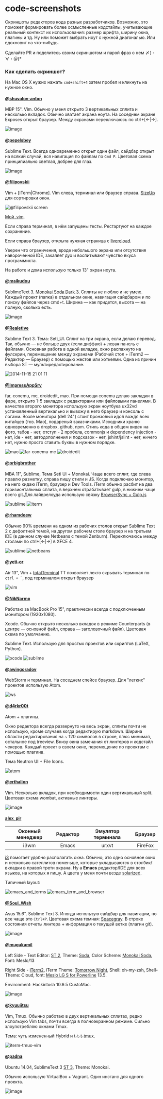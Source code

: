 code-screenshots
================

Скриншоты редакторов кода разных разработчиков. Возможно, это поможет формировать
более осмысленные кодстайлы, учитывающие реальный контекст их использования: размер
шрифта, ширину окна, плагины и тд. Ну или поможет выбрать ноут с нужной диагональю.
Или вдохновит на что-нибудь.

Сделайте PR и поделитесь своим скриншотом и парой фраз о нем 〆(・∀・＠)*

### Как сделать скриншот?

На Mac OS X нужно нажать `cmd+shift+4` затем пробел и кликнуть на нужное окно.

#### [@shuvalov-anton](https://twitter.com/shuvalov_anton)

MBP 15". Vim. Обычно у меня открыто 3 вертикальных сплита и несколько вкладок. Обычно
хватает экрана ноута. На соседнем экране Exposes открыт браузер. Между экранами
переключаюсь по ctrl+[←|→].

![image](https://cloud.githubusercontent.com/assets/1410106/5058193/d220b004-6cf6-11e4-9e04-6f2dc2520b9d.png)

#### [@pepelsbey](https://twitter.com/pepelsbey)

Sublime Text. Всегда одновременно открыт один файл, сайдбар открыт на всякий случай, вся навигация по файлам по `Cmd P`. Цветовая схема принципиально светлая, добрее для глаз.

![image](https://cloud.githubusercontent.com/assets/105274/5058566/77739bb2-6cf6-11e4-8d21-02e172306440.png)

#### [@filipovskii](https://twitter.com/filipovskii)

Vim + [iTerm|Chrome]. Vim слева, терминал или браузер справа.
[SizeUp](http://www.irradiatedsoftware.com/sizeup/) для сортировки окон.

![@filipovskii screen](https://cloud.githubusercontent.com/assets/610717/5058489/149fc950-6cf3-11e4-848b-0e7335ca4af6.png)

[Мой .vim](https://github.com/filipovskii/vimfiles).

Если справа терминал, в нём запущены тесты. Рестартуют на каждое
сохранение.

Если справа браузер, открыта нужная страница с
[livereload](http://livereload.com/).

Уверен что ограничения, вроде небольшого экрана или отсутствия
навороченной IDE, закаляет дух и воспитывают чувство вкуса программиста.

На работе и дома использую только 13" экран ноута.


#### [@maikudou](https://twitter.com/maikudou)

SublimeText 3. [Monokai Soda Dark 3](https://github.com/buymeasoda/soda-theme/). Сплиты не люблю и не умею. Каждый проект (папка) в отдельном окне, навигация сайдбаром и по поиску файлов через cmd+t. Ширина — как придется, высота — на полную, сколько есть.

![image](http://maikudou.net/maikudou_screen.png)

#### [@Realetive](https://twitter.com/Realetive)

Sublime Text 3. Тема: Seti_UI. Сплит на три экрана, если делаю перевод. Так,
обычно — не больше двух (если диффаю) + левая панель с файлами. Основная работа
в одной вкладке, окно распахнуто на фулскрин, перемещение между экранами
(Рабочий стол + iTerm2 — Редактор — Браузер) с помощью жестов или хоткеями.
Одна из причин выбора ST — мультиредактирование.

![2014-11-15 21 01 11](https://cloud.githubusercontent.com/assets/2073959/5058659/973eb67a-6d0a-11e4-9370-16de7d5c2105.png)

#### [@ImpressAppSrv](https://twitter.com/ImpressAppSrv)

far, conemu, mc, droidedit, mao. При помощи conemu делаю закладки в фаре, открыто 1-5 закладок с редакторами или файловыми панелями. В качестве второго монитора использую экран ноутбука ux32vd установленный вертикально и вывожу в него браузер и консоль с логами. Возле монитора (dell 24") стоит бронзовый идол вождя всех китайцев  (тов. Мао), подареный заказчиками. Исходники храню одновременно в dropbox, github, npm. Стиль кода в общем виден на фото, табов - нет, отступ - 2 пробела, commonjs и dependency injection - нет, ide - нет, автодополнения и подсказок - нет, jshint/jslint - нет, ничего нет, нужно просто ставить буквы в нужном порядке.

![mao](https://cloud.githubusercontent.com/assets/4405297/5058454/1cc8884a-6cfa-11e4-9ad1-9ea91c621660.jpg)
![far-conemu-mc](https://cloud.githubusercontent.com/assets/4405297/5058976/97eca07a-6d12-11e4-8508-f3ee573f40c9.png)
![droidedit](https://cloud.githubusercontent.com/assets/4405297/5058975/97e7df86-6d12-11e4-8a9b-e1203fc48e44.png)

#### [@prbigbrother](http://twitter.com/prbigbrother)

MBA 11", Sublime, Тема Seti Ui + Monokai. Чаще всего сплит, где слева правлю разметку, справа пишу стили и JS. Когда подключаю монитор, на него кидаю iTerm, браузер и Dev Tools. iTerm обычно расбит на два горизионтальных сплита, в верхнем отрабатывает gulp, в нижнем чаще всего git.Для лайврелоуда использую связку [BrowserSync + Gulp.js](http://www.browsersync.io/docs/gulp/)

![sublime](http://i.imgur.com/hR3ciHD.png)
![iterm](http://i.imgur.com/eYNBsoJ.png)

#### [@rhamdeew](https://twitter.com/rhamdeew)

Обычно 90% времени на одном из рабочих столов открыт Sublime Text 2 с дефолтной темой, на другом рабочем столе браузер и на третьем IDE (в данном случае Netbeans с темой Zenburn). Переключаюсь между столами по ctrl+[←|→] в XFCE 4.

![sublime](https://cloud.githubusercontent.com/assets/2376618/5059014/6200b4f6-6d1c-11e4-85b9-762e66d36420.png)
![netbeans](https://cloud.githubusercontent.com/assets/2376618/5059013/61d84246-6d1c-11e4-8389-b885205efa73.png)

#### [@yeti-or](https://twitter.com/Yeti_or)

Air 13", Vim + [totalTerminal](https://github.com/binaryage/totalterminal) TT позволяет лекго скрывать терминал по <code>ctrl + `</code>, под терминалом открыт браузер

![vim](https://cloud.githubusercontent.com/assets/1813468/5059628/f7393c94-6d32-11e4-9704-1aa86b58f8e8.png)

#### [@NikNarmo](https://twitter.com/NikNarmo)

Работаю за MacBook Pro 15", практически всегда с подключенным монитором (1920x1080).

Xcode. Обычно открыто несколько вкладок в режиме Counterparts (в центре — основной файл, справа — заголовочный файл). Цветовая схема по умолчанию.

Sublime Text. Использую для простых проектов или скриптов (LaTeX, Python).

![xcode](https://googledrive.com/host/0B9ZNZbispkESaXJnOU9ic3ZOWG8/xcode.png)
![sublime](https://googledrive.com/host/0B9ZNZbispkESaXJnOU9ic3ZOWG8/sublime.png)

#### [@awingoradov]()

WebStorm и терминал. На соседнем спейсе браузер. Для "легких" проектов использую Atom.

![ws](http://oi57.tinypic.com/rw5id2.jpg)

#### [@d4rkr00t](https://twitter.com/d4rkr00t)

Atom + плагины.

Окно редактора всегда развернуто на весь экран, сплиты почти не использую, кроме случаев когда редактирую markdown. Ширина области редактирования на ~ 120 символов в строке, плюс минимап, остальное под treeview. Внизу окна замечания от линтеров и кодстайл чекеров. Каждый проект в своем окне, перемещение по проектам с помощью плагина.

Тема Neutron UI + File Icons.

![atom](https://cloud.githubusercontent.com/assets/200119/5059111/91e59a26-6d1f-11e4-8603-f439d1a2f3a0.png)

#### [@erthalion](https://twitter.com/erthalion)

Vim. Несколько вкладок, при необходимости один вертикальный split. Цветовая схема wombat, активные линтеры.

![image](http://i57.tinypic.com/fc40g1.png)

#### [alex_pir](https://twitter.com/alex_pir)

Оконный менеджер|Редактор|Эмулятор терминала|Браузер
:--:|:--:|:--:|:--:
i3wm|Emacs|urxvt|FireFox

[i3](http://i3wm.org) помогает удобно располагать окна. Обычно, это одно основное окно и несколько сателлитов поменьше, которые укладываются в столбик/вкладки в правой трети экрана. Ну а **Emacs** редактор/IDE для всех языков, на которых я пишу. А цвета у меня почти везде [solarized](http://ethanschoonover.com/solarized).

Типичный layout:

![emacs_and_terms](http://i.imgur.com/RevQ5GD.png)
![emacs_term_and_browser](http://i.imgur.com/5hMDnnl.png)

#### [@Soul_Wish](https://twitter.com/Soul_Wish)

Asus 15.6". Sublime Text 3. Иногда использую сайдбар для навигации, но все чаще это `Ctrl+P`. Цветовая схема темная: [Spacegray](http://kkga.github.io/spacegray/). В строке состояния отчеты линтера + информация о текущей ветке (плагин git).

![image](https://cloud.githubusercontent.com/assets/1968098/5061697/af3c9bde-6daa-11e4-8988-3abae00354e5.png)

#### [@mugukamil](https://github.com/mugukamil)

Left Side - Text Editor: [ST 2](http://www.sublimetext.com/), Theme: [Soda](https://github.com/buymeasoda/soda-theme/), Color Scheme: [Monokai Soda](http://buymeasoda.github.com/soda-theme/extras/colour-schemes.zip), Font: Meslo/13

Right Side - [iTerm2](http://iterm2.com/), iTerm Theme: [Tomorrow Night](https://github.com/chriskempson/tomorrow-theme/blob/master/iTerm2/Tomorrow%20Night.itermcolors), Shell: oh-my-zsh, Shell-Theme: Cloud, font: [Meslo LG S for Powerline](https://github.com/Lokaltog/powerline-fonts/blob/master/Meslo/Meslo%20LG%20S%20Regular%20for%20Powerline.otf) 13.5.

Environment: Hackintosh 10.9.5 CustoMac.

![image](https://raw.githubusercontent.com/mugukamil/mugukamil.github.io/master/images/screen.png)

#### [@kyuujitsu](https://twitter.com/kyuujitsu)

Vim, Tmux. Обычно работаю в двух вертикальных сплитах, редко использую Vim tabs, почти всегда в полноэкранном режиме. Сильно злоупотребляю окнами Tmux.

Тема: чуть измененный Hybrid и [t-t-t-tmux](http://dotshare.it/dots/686/).

![iterm-tmux-vim](http://i.imgur.com/2W5sEqn.png)

#### [@padna](https://twitter.com/padna)

Ubuntu 14.04, SublimeText 3 [ST 3](http://www.sublimetext.com/), Theme: Monokai.

Обычно использую VirtualBox + Vagrant. Один инстанс для одного проекта.

![image](https://drive.google.com/file/d/0B_dy1mdOAFmpanVKeGxDMjRubmM/view?usp=sharing)
